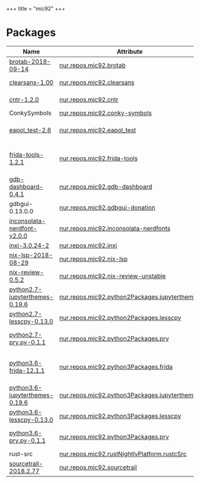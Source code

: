 
+++
title = "mic92"
+++

# Packages

Name | Attribute | Description
-----|-----------|------------
[brotab-2018-09-14](https://github.com/balta2ar/brotab)|[nur.repos.mic92.brotab](https://github.com/nix-community/nur-combined/tree/master/repos/mic92/pkgs/brotab/default.nix#L20)|Control your browser's tabs from the command line
[clearsans-1.00](https://01.org/clear-sans)|[nur.repos.mic92.clearsans](https://github.com/nix-community/nur-combined/tree/master/repos/mic92/pkgs/clearsans/default.nix#L15)|A versatile OpenType font for screen, print and Web
[cntr-1.2.0](https://github.com/Mic92/cntr)|[nur.repos.mic92.cntr](https://github.com/nix-community/nur-combined/tree/master/repos/mic92/pkgs/cntr/default.nix#L17)|A container debugging tool based on FUSE
ConkySymbols|[nur.repos.mic92.conky-symbols](https://github.com/nix-community/nur-combined/tree/master/repos/mic92/pkgs/conky-symbols/default.nix#L14)|iconic font for use in Conky
[eapol_test-2.6](http://hostap.epitest.fi/wpa_supplicant/)|[nur.repos.mic92.eapol_test](https://github.com/nix-community/nur-combined/tree/master/repos/mic92)|A tool for connecting to WPA and WPA2-protected wireless networks
[frida-tools-1.2.1](https://www.frida.re/)|[nur.repos.mic92.frida-tools](https://github.com/nix-community/nur-combined/tree/master/repos/mic92/pkgs/frida-tools/default.nix#L24)|Dynamic instrumentation toolkit for developers, reverse-engineers, and security researchers
[gdb-dashboard-0.4.1](https://github.com/cyrus-and/gdb-dashboard)|[nur.repos.mic92.gdb-dashboard](https://github.com/nix-community/nur-combined/tree/master/repos/mic92/pkgs/gdb-dashboard/default.nix#L30)|Modular visual interface for GDB in Python
gdbgui-0.13.0.0|[nur.repos.mic92.gdbgui-donation](https://github.com/nix-community/nur-combined/tree/master/repos/mic92)|A browser-based frontend for GDB
[inconsolata-nerdfont-v2.0.0](https://github.com/ryanoasis/nerd-fonts)|[nur.repos.mic92.inconsolata-nerdfonts](https://github.com/nix-community/nur-combined/tree/master/repos/mic92/pkgs/inconsolata-nerdfonts/default.nix#L17)|Nerdfont version of inconsolata
[inxi-3.0.24-2](https://github.com/smxi/inxi)|[nur.repos.mic92.inxi](https://github.com/nix-community/nur-combined/tree/master/repos/mic92/pkgs/inxi/default.nix#L33)|System information tool
[nix-lsp-2018-08-29](https://gitlab.com/jD91mZM2/nix-lsp)|[nur.repos.mic92.nix-lsp](https://github.com/nix-community/nur-combined/tree/master/repos/mic92/pkgs/nix-lsp/default.nix#L17)|Language Server for Nix
[nix-review-0.5.2](https://github.com/Mic92/nix-review)|[nur.repos.mic92.nix-review-unstable](https://github.com/nix-community/nur-combined/tree/master/repos/mic92)|Review pull-requests on https://github.com/NixOS/nixpkgs
[python2.7-jupyterthemes-0.19.6](https://github.com/dunovank/jupyter-themes)|[nur.repos.mic92.python2Packages.jupyterthemes](https://github.com/nix-community/nur-combined/tree/master/repos/mic92/pkgs/python-pkgs.nix#L52)|Custom Jupyter Notebook Themes
[python2.7-lesscpy-0.13.0](https://github.com/lesscpy/lesscpy)|[nur.repos.mic92.python2Packages.lesscpy](https://github.com/nix-community/nur-combined/tree/master/repos/mic92/pkgs/python-pkgs.nix#L36)|Python LESS Compiler
[python2.7-pry.py-0.1.1](https://github.com/Mic92/pry.py)|[nur.repos.mic92.python2Packages.pry](https://github.com/nix-community/nur-combined/tree/master/repos/mic92/pkgs/python-pkgs.nix#L17)|An interactive drop in shell for python, similar to binding.pry in ruby
[python3.6-frida-12.1.1](https://www.frida.re/)|[nur.repos.mic92.python3Packages.frida](https://github.com/nix-community/nur-combined/tree/master/repos/mic92/pkgs/python-pkgs.nix#L82)|Dynamic instrumentation toolkit for developers, reverse-engineers, and security researchers
[python3.6-jupyterthemes-0.19.6](https://github.com/dunovank/jupyter-themes)|[nur.repos.mic92.python3Packages.jupyterthemes](https://github.com/nix-community/nur-combined/tree/master/repos/mic92/pkgs/python-pkgs.nix#L52)|Custom Jupyter Notebook Themes
[python3.6-lesscpy-0.13.0](https://github.com/lesscpy/lesscpy)|[nur.repos.mic92.python3Packages.lesscpy](https://github.com/nix-community/nur-combined/tree/master/repos/mic92/pkgs/python-pkgs.nix#L36)|Python LESS Compiler
[python3.6-pry.py-0.1.1](https://github.com/Mic92/pry.py)|[nur.repos.mic92.python3Packages.pry](https://github.com/nix-community/nur-combined/tree/master/repos/mic92/pkgs/python-pkgs.nix#L17)|An interactive drop in shell for python, similar to binding.pry in ruby
rust-src|[nur.repos.mic92.rustNightlyPlatform.rustcSrc](https://github.com/nix-community/nur-combined/tree/master/repos/mic92)|
[sourcetrail-2018.2.77](http://sourcetrail.com)|[nur.repos.mic92.sourcetrail](https://github.com/nix-community/nur-combined/tree/master/repos/mic92/pkgs/sourcetrail/default.nix#L41)|A cross-platform source explorer for C/C++ and Java
